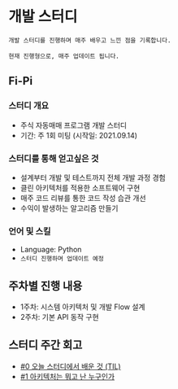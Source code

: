 # 개발 스터디

`개발 스터디를 진행하며 매주 배우고 느낀 점을 기록합니다.`

`현재 진행형으로, 매주 업데이트 됩니다.`

## Fi-Pi

### 스터디 개요

- 주식 자동매매 프로그램 개발 스터디
- 기간: 주 1회 미팅 (시작일: 2021.09.14)

### 스터디를 통해 얻고싶은 것

- 설계부터 개발 및 테스트까지 전체 개발 과정 경험
- 클린 아키텍처를 적용한 소프트웨어 구현
- 매주 코드 리뷰를 통한 코드 작성 습관 개선
- 수익이 발생하는 알고리즘 만들기

### 언어 및 스킬

- Language: Python
- `스터디 진행하며 업데이트 예정`

## 주차별 진행 내용

- 1주차: 시스템 아키텍처 및 개발 Flow 설계
- 2주차: 기본 API 동작 구현

## 스터디 주간 회고

* [#0 오늘 스터디에서 배운 것 (TIL)](/_Experience/Automated_Trading_System/00_meeting_til.md)
* [#1 아키텍처는 뭐고 난 누구인가](/_Experience/Automated_Trading_System/README.md)
